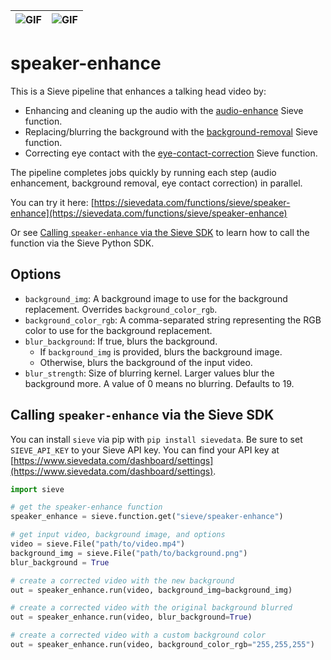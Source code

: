
| ![GIF](https://drive.google.com/thumbnail?id=1t_jAaTgN4nYujkNR-KLLbyXP4BF9NGBX&sz=h480) | ![GIF](https://drive.google.com/thumbnail?id=16HzxSyK7SL4ZYO_MVJ4z_Shg6G2DhMlD&sz=h480) |
|:---:|:---:|
# speaker-enhance

This is a Sieve pipeline that enhances a talking head video by:
* Enhancing and cleaning up the audio with the [audio-enhance](https://sievedata.com/functions/sieve/audio-enhance) Sieve function.
* Replacing/blurring the background with the [background-removal](https://sievedata.com/functions/sieve/background-removal) Sieve function.
* Correcting eye contact with the [eye-contact-correction](https://sievedata.com/functions/sieve/eye-contact-correction) Sieve function.

The pipeline completes jobs quickly by running each step (audio enhancement, background removal, eye contact correction) in parallel.

You can try it here: [https://sievedata.com/functions/sieve/speaker-enhance](https://sievedata.com/functions/sieve/speaker-enhance)

Or see [Calling `speaker-enhance` via the Sieve SDK](#calling-speaker-enhance-via-the-sieve-sdk) to learn how to call the function via the Sieve Python SDK.

## Options

* `background_img`: A background image to use for the background replacement. Overrides `background_color_rgb`.
* `background_color_rgb`: A comma-separated string representing the RGB color to use for the background replacement.
* `blur_background`: If true, blurs the background.
    * If `background_img` is provided, blurs the background image.
    * Otherwise, blurs the background of the input video.
* `blur_strength`: Size of blurring kernel. Larger values blur the background more. A value of 0 means no blurring. Defaults to 19.

## Calling `speaker-enhance` via the Sieve SDK
You can install `sieve` via pip with `pip install sievedata`.
Be sure to set `SIEVE_API_KEY` to your Sieve API key. 
You can find your API key at [https://www.sievedata.com/dashboard/settings](https://www.sievedata.com/dashboard/settings).

```python
import sieve

# get the speaker-enhance function
speaker_enhance = sieve.function.get("sieve/speaker-enhance")

# get input video, background image, and options
video = sieve.File("path/to/video.mp4")
background_img = sieve.File("path/to/background.png")
blur_background = True

# create a corrected video with the new background
out = speaker_enhance.run(video, background_img=background_img)

# create a corrected video with the original background blurred
out = speaker_enhance.run(video, blur_background=True)

# create a corrected video with a custom background color
out = speaker_enhance.run(video, background_color_rgb="255,255,255")
```
